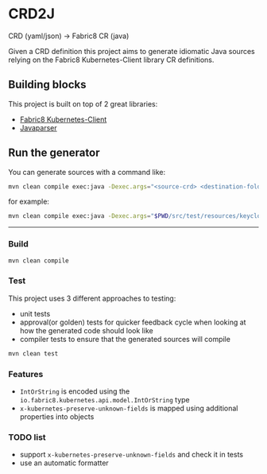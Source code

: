 # CRD2J

CRD (yaml/json) -> Fabric8 CR (java)

Given a CRD definition this project aims to generate idiomatic Java sources relying on the Fabric8 Kubernetes-Client library CR definitions.

## Building blocks

This project is built on top of 2 great libraries:

 - [Fabric8 Kubernetes-Client](https://github.com/fabric8io/kubernetes-client)
 - [Javaparser](https://github.com/javaparser/javaparser)

## Run the generator

You can generate sources with a command like:
```bash
mvn clean compile exec:java -Dexec.args="<source-crd> <destination-folder>"
```

for example:
```bash
mvn clean compile exec:java -Dexec.args="$PWD/src/test/resources/keycloak-crd.yml $PWD/.tmp"
```

---

### Build

```bash
mvn clean compile
```

### Test

This project uses 3 different approaches to testing:

 - unit tests
 - approval(or golden) tests for quicker feedback cycle when looking at how the generated code should look like
 - compiler tests to ensure that the generated sources will compile

```bash
mvn clean test
```

### Features

 - `IntOrString` is encoded using the `io.fabric8.kubernetes.api.model.IntOrString` type
 - `x-kubernetes-preserve-unknown-fields` is mapped using additional properties into objects

### TODO list

- support `x-kubernetes-preserve-unknown-fields` and check it in tests
- use an automatic formatter
